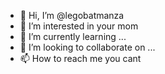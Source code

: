 - 👋 Hi, I’m @legobatmanza
- 👀 I’m interested in your mom
- 🌱 I’m currently learning ...
- 💞️ I’m looking to collaborate on ...
- 📫 How to reach me you cant

<!---
legobatmanza/legobatmanza is a ✨ special ✨ repository because its `README.md` (this file) appears on your GitHub profile.
You can click the Preview link to take a look at your changes.
--->
